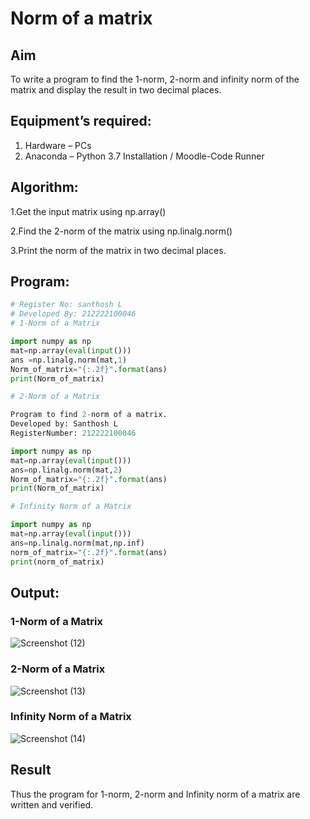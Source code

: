 # Norm of a matrix
## Aim
To write a program to find the 1-norm, 2-norm and infinity norm of the matrix and display the result in two decimal places.
## Equipment’s required:
1.	Hardware – PCs
2.	Anaconda – Python 3.7 Installation / Moodle-Code Runner
## Algorithm:
1.Get the input matrix using np.array() 

2.Find the 2-norm of the matrix using np.linalg.norm() 

3.Print the norm of the matrix in two decimal places.
## Program:
```Python
# Register No: santhosh L
# Developed By: 212222100046
# 1-Norm of a Matrix

import numpy as np
mat=np.array(eval(input()))
ans =np.linalg.norm(mat,1)
Norm_of_matrix="{:.2f}".format(ans)
print(Norm_of_matrix)

# 2-Norm of a Matrix

Program to find 2-norm of a matrix.
Developed by: Santhosh L
RegisterNumber: 212222100046

import numpy as np
mat=np.array(eval(input()))
ans=np.linalg.norm(mat,2)
Norm_of_matrix="{:.2f}".format(ans)
print(Norm_of_matrix)

# Infinity Norm of a Matrix

import numpy as np
mat=np.array(eval(input()))
ans=np.linalg.norm(mat,np.inf)
norm_of_matrix="{:.2f}".format(ans)
print(norm_of_matrix)

```
## Output:
### 1-Norm of a Matrix
![Screenshot (12)](https://github.com/sandy29l/Norm-of-a-matrix/assets/123359969/224f5f32-2a8f-42f1-a918-c357ce9b47c5)


### 2-Norm of a Matrix
![Screenshot (13)](https://github.com/sandy29l/Norm-of-a-matrix/assets/123359969/2123accb-b182-4f4a-b88f-cf7d3089394f)

### Infinity Norm of a Matrix
![Screenshot (14)](https://github.com/sandy29l/Norm-of-a-matrix/assets/123359969/b3deb21b-e4ed-4b40-bb9f-365ba6f4850a)

## Result
Thus the program for 1-norm, 2-norm and Infinity norm of a matrix are written and verified.
